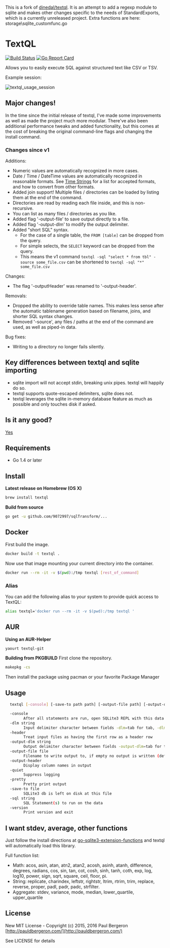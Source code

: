 This is a fork of [dinedal/textql](https://github.com/dinedal/textql). It is an attempt to add a regexp module to sqlite and makes other changes specific to the needs of StandardExports, which is a currently unreleased project.
Extra functions are here: storage\sqlite_customfunc.go

# TextQL

[![Build Status](https://travis-ci.org/9072997/sqlTransform.svg)](https://travis-ci.org/9072997/sqlTransform) [![Go Report Card](http://goreportcard.com/badge/9072997/sqlTransform)](http://goreportcard.com/report/9072997/sqlTransform)

Allows you to easily execute SQL against structured text like CSV or TSV.

Example session:

![textql_usage_session](https://raw.github.com/9072997/sqlTransform/master/textql_usage.gif)

## Major changes!

In the time since the initial release of textql, I've made some improvements as well as made the project much more modular. There've also been additional performance tweaks and added functionality, but this comes at the cost of breaking the original command-line flags and changing the install command.

### Changes since v1

Additions:

- Numeric values are automatically recognized in more cases.
- Date / Time / DateTime values are automatically recognized in reasonable formats. See [Time Strings](https://www.sqlite.org/lang_datefunc.html) for a list for accepted formats, and how to convert from other formats.
- Added join support! Multiple files / directories can be loaded by listing them at the end of the command.
- Directories are read by reading each file inside, and this is non-recursive.
- You can list as many files / directories as you like.
- Added flag '-output-file' to save output directly to a file.
- Added flag '-output-dlm' to modify the output delimiter.
- Added "short SQL" syntax.
  - For the case of a single table, the `FROM [table]` can be dropped from the query.
  - For simple selects, the `SELECT` keyword can be dropped from the query.
  - This means the v1 command `textql -sql "select * from tbl" -source some_file.csv` can be shortened to `textql -sql "*" some_file.csv`

Changes:

- The flag '-outputHeader' was renamed to '-output-header'.

Removals:

- Dropped the ability to override table names. This makes less sense after the automatic tablename generation based on filename, joins, and shorter SQL syntax changes.
- Removed '-source', any files / paths at the end of the command are used, as well as piped-in data.

Bug fixes:

- Writing to a directory no longer fails silently.

## Key differences between textql and sqlite importing

- sqlite import will not accept stdin, breaking unix pipes. textql will happily do so.
- textql supports quote-escaped delimiters, sqlite does not.
- textql leverages the sqlite in-memory database feature as much as possible and only touches disk if asked.

## Is it any good?

[Yes](https://news.ycombinator.com/item?id=3067434)

## Requirements

- Go 1.4 or later

## Install

**Latest release on Homebrew (OS X)**

```bash
brew install textql
```

**Build from source**

```bash
go get -u github.com/9072997/sqlTransform/...
```

## Docker

First build the image.

```bash
docker build -t textql .
```

Now use that image mounting your current directory into the container.

```bash
docker run --rm -it -v $(pwd):/tmp textql [rest_of_command]
```

### Alias

You can add the following alias to your system to provide quick access to TextQL:

```bash
alias textql='docker run --rm -it -v $(pwd):/tmp textql '
```

## AUR

**Using an AUR-Helper**

```bash
yaourt textql-git
```

**Building from PKGBUILD**
First clone the repository.
```bash
makepkg -cs
```
Then install the package using pacman or your favorite Package Manager


## Usage

```bash
  textql [-console] [-save-to path path] [-output-file path] [-output-dlm delimter] [-output-header] [-pretty] [-quiet] [-header] [-dlm delimter] [-sql sql_statements] [path ...]

  -console
        After all statements are run, open SQLite3 REPL with this data
  -dlm string
        Input delimiter character between fields -dlm=tab for tab, -dlm=0x## to specify a character code in hex (default ",")
  -header
        Treat input files as having the first row as a header row
  -output-dlm string
        Output delimiter character between fields -output-dlm=tab for tab, -dlm=0x## to specify a character code in hex (default ",")
  -output-file file
        Filename to write output to, if empty no output is written (default "stdout")
  -output-header
        Display column names in output
  -quiet
        Suppress logging
  -pretty
        Pretty print output
  -save-to file
        SQLite3 db is left on disk at this file
  -sql string
        SQL Statement(s) to run on the data
  -version
        Print version and exit
```

## I want stdev, average, other functions

Just follow the install directions at [go-sqlite3-extension-functions](https://github.com/dinedal/go-sqlite3-extension-functions) and textql will automatically load this library.

Full function list:

- Math: acos, asin, atan, atn2, atan2, acosh, asinh, atanh, difference, degrees, radians, cos, sin, tan, cot, cosh, sinh, tanh, coth, exp, log, log10, power, sign, sqrt, square, ceil, floor, pi.
- String: replicate, charindex, leftstr, rightstr, ltrim, rtrim, trim, replace, reverse, proper, padl, padr, padc, strfilter.
- Aggregate: stdev, variance, mode, median, lower_quartile, upper_quartile

## License

New MIT License - Copyright (c) 2015, 2016 Paul Bergeron [http://pauldbergeron.com/](http://pauldbergeron.com/)

See LICENSE for details
